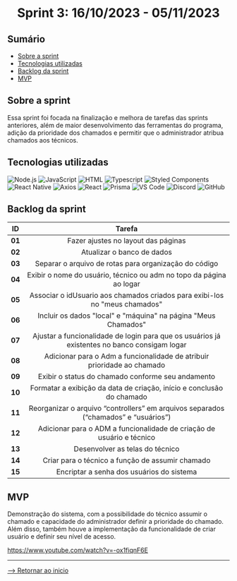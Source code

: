 <h1 align="center">Sprint 3: 16/10/2023 - 05/11/2023</h1>

## Sumário

- [Sobre a sprint](#Sobre-a-sprint)
- [Tecnologias utilizadas](#Tecnologias-utilizadas)
- [Backlog da sprint](#Backlog-da-sprint)
- [MVP](#MVP)


## Sobre a sprint

Essa sprint foi focada na finalização e melhora de tarefas das sprints anteriores, além de maior desenvolvimento das ferramentas do programa, adição da prioridade dos chamados e permitir que o administrador atribua chamados aos técnicos.

## Tecnologias utilizadas

<span id="tecnologias">
<img src="https://img.shields.io/badge/Node.Js-CED4DA?style=opensans&logo=nodedotjs&logoColor=white&color=blue" alt="Node.js" />
<img src="https://img.shields.io/badge/JavaScript-black?style=opensans&logo=javascript&logoColor=white&color=blue" alt="JavaScript" />
<img src="https://img.shields.io/badge/%3C%2F%3E_HTML%20-%20black?style=opensans&logo=html&logoColor=white&color=blue" alt ="HTML" />
<img src="https://img.shields.io/badge/TypeScript-CED4DA?style=opensans&logo=typescript&logoColor=white&color=blue" alt="Typescript" />
<img src="https://img.shields.io/badge/Styled_Components-CED4DA?opensans&logo=styled-components&logoColor=white&color=blue" alt="Styled Components" /> 
<img src="https://img.shields.io/badge/React_Native-CED4DA?opensans&logo=react&logoColor=white&color=blue" alt="React Native" /> 
<img src="https://img.shields.io/badge/Axios-CED4DA?opensans&logo=axios&logoColor=white&color=blue" alt="Axios" /> 
<img src="https://img.shields.io/badge/React-CED4DA?opensans&logo=react&logoColor=white&color=blue" alt="React" /> 
<img src="https://img.shields.io/badge/Prisma-CED4DA?opensans&logo=prisma&logoColor=white&color=blue" alt="Prisma" /> 
<img src="https://img.shields.io/badge/VS_Code-CED4DA?opensans&logo=visual%20studio%20code&logoColor=white&color=blue" alt="VS Code" />
<img src="https://img.shields.io/badge/Discord-CED4DA?opensans&logo=discord&logoColor=white&color=blue" alt="Discord" /> 
<img src="https://img.shields.io/badge/GitHub-CED4DA?opensans&logo=github&logoColor=whitek&color=blue" alt="GitHub" /> 


## Backlog da sprint

 ID | Tarefa |
|:--------------:  | :----------:|
| **01** | Fazer ajustes no layout das páginas |
| **02** | Atualizar o banco de dados |   
| **03** | Separar o arquivo de rotas para organização do código |  
| **04** | Exibir o nome do usuário, técnico ou adm no topo da página ao logar | 
| **05** | Associar o idUsuario aos chamados criados para exibi-los no "meus chamados" | 
| **06** | Incluir os dados "local" e "máquina" na página "Meus Chamados" |
| **07** | Ajustar a funcionalidade de login para que os usuários já existentes no banco consigam logar | 
| **08** | Adicionar para o Adm a funcionalidade de atribuir prioridade ao chamado |
| **09** | Exibir o status do chamado conforme seu andamento |
| **10** | Formatar a exibição da data de criação, início e conclusão do chamado |
| **11** | Reorganizar o arquivo “controllers” em arquivos separados (“chamados” e “usuários”) |
| **12** | Adicionar para o ADM a funcionalidade de criação de usuário e técnico |
| **13** | Desenvolver as telas do técnico |
| **14** | Criar para o técnico a função de assumir chamado |
| **15** | Encriptar a senha dos usuários do sistema |

## MVP

Demonstração do sistema, com a possibilidade do técnico assumir o chamado e capacidade do administrador definir a prioridade do chamado. Além disso, também houve a implementação da funcionalidade de criar usuário e definir seu nível de acesso.

https://www.youtube.com/watch?v=-ox1fiqnF6E

<hr>

[--> Retornar ao inicio](#Sumário)
